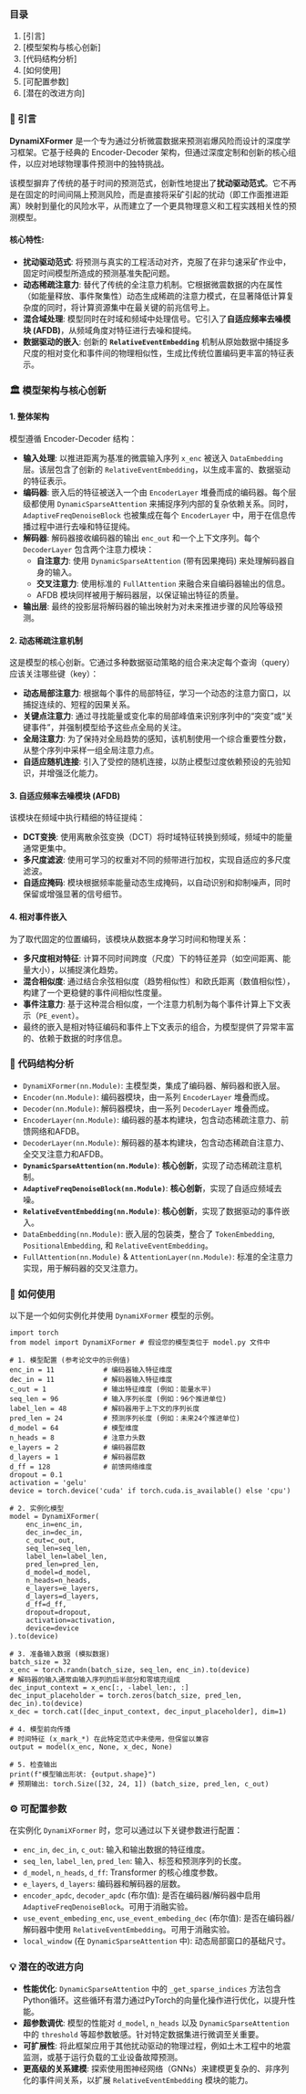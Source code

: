 ### 目录

1. [引言]
2. [模型架构与核心创新]
3. [代码结构分析]
4. [如何使用]
5. [可配置参数]
6. [潜在的改进方向]


### 📖 引言

**DynamiXFormer** 是一个专为通过分析微震数据来预测岩爆风险而设计的深度学习框架。它基于经典的 Encoder-Decoder 架构，但通过深度定制和创新的核心组件，以应对地球物理事件预测中的独特挑战。

该模型摒弃了传统的基于时间的预测范式，创新性地提出了**扰动驱动范式**。它不再是在固定的时间间隔上预测风险，而是直接将采矿引起的扰动（即工作面推进距离）映射到量化的风险水平，从而建立了一个更具物理意义和工程实践相关性的预测模型。

#### 核心特性:

- **扰动驱动范式**: 将预测与真实的工程活动对齐，克服了在非匀速采矿作业中，固定时间模型所造成的预测基准失配问题。
- **动态稀疏注意力**: 替代了传统的全注意力机制。它根据微震数据的内在属性（如能量释放、事件聚集性）动态生成稀疏的注意力模式，在显著降低计算复杂度的同时，将计算资源集中在最关键的前兆信号上。
- **混合域处理**: 模型同时在时域和频域中处理信号。它引入了**自适应频率去噪模块 (AFDB)**，从频域角度对特征进行去噪和提纯。
- **数据驱动的嵌入**: 创新的 **`RelativeEventEmbedding`** 机制从原始数据中捕捉多尺度的相对变化和事件间的物理相似性，生成比传统位置编码更丰富的特征表示。

### 🏛️ 模型架构与核心创新

#### 1. 整体架构

模型遵循 Encoder-Decoder 结构：

- **输入处理**: 以推进距离为基准的微震输入序列 `x_enc` 被送入 `DataEmbedding` 层。该层包含了创新的 `RelativeEventEmbedding`，以生成丰富的、数据驱动的特征表示。
- **编码器**: 嵌入后的特征被送入一个由 `EncoderLayer` 堆叠而成的编码器。每个层级都使用 `DynamicSparseAttention` 来捕捉序列内部的复杂依赖关系。同时，`AdaptiveFreqDenoiseBlock` 也被集成在每个 `EncoderLayer` 中，用于在信息传播过程中进行去噪和特征提纯。
- **解码器**: 解码器接收编码器的输出 `enc_out` 和一个上下文序列。每个 `DecoderLayer` 包含两个注意力模块：
  - **自注意力**: 使用 `DynamicSparseAttention` (带有因果掩码) 来处理解码器自身的输入。
  - **交叉注意力**: 使用标准的 `FullAttention` 来融合来自编码器输出的信息。
  - AFDB 模块同样被用于解码器层，以保证输出特征的质量。
- **输出层**: 最终的投影层将解码器的输出映射为对未来推进步骤的风险等级预测。

#### 2. 动态稀疏注意机制

这是模型的核心创新。它通过多种数据驱动策略的组合来决定每个查询（query）应该关注哪些键（key）：

- **动态局部注意力**: 根据每个事件的局部特征，学习一个动态的注意力窗口，以捕捉连续的、短程的因果关系。
- **关键点注意力**: 通过寻找能量或变化率的局部峰值来识别序列中的“突变”或“关键事件”，并强制模型给予这些点全局的关注。
- **全局注意力**: 为了保持对全局趋势的感知，该机制使用一个综合重要性分数，从整个序列中采样一组全局注意力点。
- **自适应随机连接**: 引入了受控的随机连接，以防止模型过度依赖预设的先验知识，并增强泛化能力。

#### 3. 自适应频率去噪模块 (AFDB)

该模块在频域中执行精细的特征提纯：

- **DCT变换**: 使用离散余弦变换（DCT）将时域特征转换到频域，频域中的能量通常更集中。
- **多尺度滤波**: 使用可学习的权重对不同的频带进行加权，实现自适应的多尺度滤波。
- **自适应掩码**: 模块根据频率能量动态生成掩码，以自动识别和抑制噪声，同时保留或增强显著的信号细节。

#### 4. 相对事件嵌入

为了取代固定的位置编码，该模块从数据本身学习时间和物理关系：

- **多尺度相对特征**: 计算不同时间跨度（尺度）下的特征差异（如空间距离、能量大小），以捕捉演化趋势。
- **混合相似度**: 通过结合余弦相似度（趋势相似性）和欧氏距离（数值相似性），构建了一个更稳健的事件间相似性度量。
- **事件注意力**: 基于这种混合相似度，一个注意力机制为每个事件计算上下文表示（`PE_event`）。
- 最终的嵌入是相对特征编码和事件上下文表示的组合，为模型提供了异常丰富的、依赖于数据的时序信息。

### 🔬 代码结构分析

- `DynamiXFormer(nn.Module)`: 主模型类，集成了编码器、解码器和嵌入层。
- `Encoder(nn.Module)`: 编码器模块，由一系列 `EncoderLayer` 堆叠而成。
- `Decoder(nn.Module)`: 解码器模块，由一系列 `DecoderLayer` 堆叠而成。
- `EncoderLayer(nn.Module)`: 编码器的基本构建块，包含动态稀疏注意力、前馈网络和AFDB。
- `DecoderLayer(nn.Module)`: 解码器的基本构建块，包含动态稀疏自注意力、全交叉注意力和AFDB。
- **`DynamicSparseAttention(nn.Module)`**: **核心创新**，实现了动态稀疏注意机制。
- **`AdaptiveFreqDenoiseBlock(nn.Module)`**: **核心创新**，实现了自适应频域去噪。
- **`RelativeEventEmbedding(nn.Module)`**: **核心创新**，实现了数据驱动的事件嵌入。
- `DataEmbedding(nn.Module)`: 嵌入层的包装类，整合了 `TokenEmbedding`, `PositionalEmbedding`, 和 `RelativeEventEmbedding`。
- `FullAttention(nn.Module)` & `AttentionLayer(nn.Module)`: 标准的全注意力实现，用于解码器的交叉注意力。

### 🚀 如何使用

以下是一个如何实例化并使用 `DynamiXFormer` 模型的示例。

```
import torch
from model import DynamiXFormer # 假设您的模型类位于 model.py 文件中

# 1. 模型配置 (参考论文中的示例值)
enc_in = 11            # 编码器输入特征维度
dec_in = 11            # 解码器输入特征维度
c_out = 1              # 输出特征维度 (例如：能量水平)
seq_len = 96           # 输入序列长度 (例如：96个推进单位)
label_len = 48         # 解码器用于上下文的序列长度
pred_len = 24          # 预测序列长度 (例如：未来24个推进单位)
d_model = 64           # 模型维度
n_heads = 8            # 注意力头数
e_layers = 2           # 编码器层数
d_layers = 1           # 解码器层数
d_ff = 128             # 前馈网络维度
dropout = 0.1
activation = 'gelu'
device = torch.device('cuda' if torch.cuda.is_available() else 'cpu')

# 2. 实例化模型
model = DynamiXFormer(
    enc_in=enc_in,
    dec_in=dec_in,
    c_out=c_out,
    seq_len=seq_len,
    label_len=label_len,
    pred_len=pred_len,
    d_model=d_model,
    n_heads=n_heads,
    e_layers=e_layers,
    d_layers=d_layers,
    d_ff=d_ff,
    dropout=dropout,
    activation=activation,
    device=device
).to(device)

# 3. 准备输入数据 (模拟数据)
batch_size = 32
x_enc = torch.randn(batch_size, seq_len, enc_in).to(device)
# 解码器的输入通常由输入序列的后半部分和零填充组成
dec_input_context = x_enc[:, -label_len:, :]
dec_input_placeholder = torch.zeros(batch_size, pred_len, dec_in).to(device)
x_dec = torch.cat([dec_input_context, dec_input_placeholder], dim=1)

# 4. 模型前向传播
# 时间特征 (x_mark_*) 在此特定范式中未使用，但保留以兼容
output = model(x_enc, None, x_dec, None)

# 5. 检查输出
print(f"模型输出形状: {output.shape}")
# 预期输出: torch.Size([32, 24, 1]) (batch_size, pred_len, c_out)
```

### ⚙️ 可配置参数

在实例化 `DynamiXFormer` 时，您可以通过以下关键参数进行配置：

- `enc_in`, `dec_in`, `c_out`: 输入和输出数据的特征维度。
- `seq_len`, `label_len`, `pred_len`: 输入、标签和预测序列的长度。
- `d_model`, `n_heads`, `d_ff`: Transformer 的核心维度参数。
- `e_layers`, `d_layers`: 编码器和解码器的层数。
- `encoder_apdc`, `decoder_apdc` (布尔值): 是否在编码器/解码器中启用 `AdaptiveFreqDenoiseBlock`。可用于消融实验。
- `use_event_embeding_enc`, `use_event_embeding_dec` (布尔值): 是否在编码器/解码器中使用 `RelativeEventEmbedding`。可用于消融实验。
- `local_window` (在 `DynamicSparseAttention` 中): 动态局部窗口的基础尺寸。

### 💡 潜在的改进方向

- **性能优化**: `DynamicSparseAttention` 中的 `_get_sparse_indices` 方法包含Python循环。这些循环有潜力通过PyTorch的向量化操作进行优化，以提升性能。
- **超参数调优**: 模型的性能对 `d_model`, `n_heads` 以及 `DynamicSparseAttention` 中的 `threshold` 等超参数敏感。针对特定数据集进行微调至关重要。
- **可扩展性**: 将此框架应用于其他扰动驱动的物理过程，例如土木工程中的地震监测，或基于运行负载的工业设备故障预测。
- **更高级的关系建模**: 探索使用图神经网络（GNNs）来建模更复杂的、非序列化的事件间关系，以扩展 `RelativeEventEmbedding` 模块的能力。
